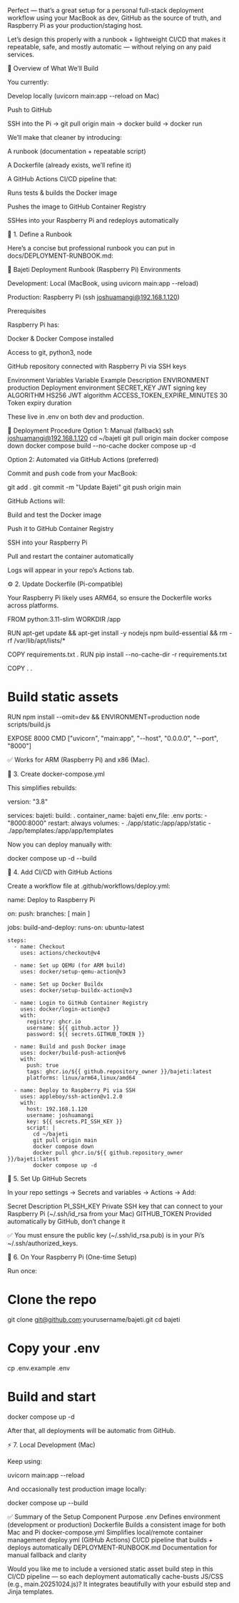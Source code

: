 Perfect — that’s a great setup for a personal full-stack deployment workflow using your MacBook as dev, GitHub as the source of truth, and Raspberry Pi as your production/staging host.

Let’s design this properly with a runbook + lightweight CI/CD that makes it repeatable, safe, and mostly automatic — without relying on any paid services.

🧭 Overview of What We’ll Build

You currently:

Develop locally (uvicorn main:app --reload on Mac)

Push to GitHub

SSH into the Pi → git pull origin main → docker build → docker run

We’ll make that cleaner by introducing:

A runbook (documentation + repeatable script)

A Dockerfile (already exists, we’ll refine it)

A GitHub Actions CI/CD pipeline that:

Runs tests & builds the Docker image

Pushes the image to GitHub Container Registry

SSHes into your Raspberry Pi and redeploys automatically

🧱 1. Define a Runbook

Here’s a concise but professional runbook you can put in docs/DEPLOYMENT-RUNBOOK.md:

🧩 Bajeti Deployment Runbook (Raspberry Pi)
Environments

Development: Local (MacBook, using uvicorn main:app --reload)

Production: Raspberry Pi (ssh joshuamangi@192.168.1.120)

Prerequisites

Raspberry Pi has:

Docker & Docker Compose installed

Access to git, python3, node

GitHub repository connected with Raspberry Pi via SSH keys

Environment Variables
Variable Example Description
ENVIRONMENT production Deployment environment
SECRET_KEY <generated> JWT signing key
ALGORITHM HS256 JWT algorithm
ACCESS_TOKEN_EXPIRE_MINUTES 30 Token expiry duration

These live in .env on both dev and production.

🔨 Deployment Procedure
Option 1: Manual (fallback)
ssh joshuamangi@192.168.1.120
cd ~/bajeti
git pull origin main
docker compose down
docker compose build --no-cache
docker compose up -d

Option 2: Automated via GitHub Actions (preferred)

Commit and push code from your MacBook:

git add .
git commit -m "Update Bajeti"
git push origin main

GitHub Actions will:

Build and test the Docker image

Push it to GitHub Container Registry

SSH into your Raspberry Pi

Pull and restart the container automatically

Logs will appear in your repo’s Actions tab.

⚙️ 2. Update Dockerfile (Pi-compatible)

Your Raspberry Pi likely uses ARM64, so ensure the Dockerfile works across platforms.

FROM python:3.11-slim
WORKDIR /app

RUN apt-get update && apt-get install -y nodejs npm build-essential && rm -rf /var/lib/apt/lists/*

COPY requirements.txt .
RUN pip install --no-cache-dir -r requirements.txt

COPY . .

# Build static assets

RUN npm install --omit=dev && ENVIRONMENT=production node scripts/build.js

EXPOSE 8000
CMD ["uvicorn", "main:app", "--host", "0.0.0.0", "--port", "8000"]

✅ Works for ARM (Raspberry Pi) and x86 (Mac).

🧰 3. Create docker-compose.yml

This simplifies rebuilds:

version: "3.8"

services:
  bajeti:
    build: .
    container_name: bajeti
    env_file: .env
    ports:
      - "8000:8000"
    restart: always
    volumes:
      - ./app/static:/app/app/static
      - ./app/templates:/app/app/templates

Now you can deploy manually with:

docker compose up -d --build

🚀 4. Add CI/CD with GitHub Actions

Create a workflow file at .github/workflows/deploy.yml:

name: Deploy to Raspberry Pi

on:
  push:
    branches: [ main ]

jobs:
  build-and-deploy:
    runs-on: ubuntu-latest

    steps:
      - name: Checkout
        uses: actions/checkout@v4

      - name: Set up QEMU (for ARM build)
        uses: docker/setup-qemu-action@v3

      - name: Set up Docker Buildx
        uses: docker/setup-buildx-action@v3

      - name: Login to GitHub Container Registry
        uses: docker/login-action@v3
        with:
          registry: ghcr.io
          username: ${{ github.actor }}
          password: ${{ secrets.GITHUB_TOKEN }}

      - name: Build and push Docker image
        uses: docker/build-push-action@v6
        with:
          push: true
          tags: ghcr.io/${{ github.repository_owner }}/bajeti:latest
          platforms: linux/arm64,linux/amd64

      - name: Deploy to Raspberry Pi via SSH
        uses: appleboy/ssh-action@v1.2.0
        with:
          host: 192.168.1.120
          username: joshuamangi
          key: ${{ secrets.PI_SSH_KEY }}
          script: |
            cd ~/bajeti
            git pull origin main
            docker compose down
            docker pull ghcr.io/${{ github.repository_owner }}/bajeti:latest
            docker compose up -d

🔐 5. Set Up GitHub Secrets

In your repo settings → Secrets and variables → Actions → Add:

Secret Description
PI_SSH_KEY Private SSH key that can connect to your Raspberry Pi (~/.ssh/id_rsa from your Mac)
GITHUB_TOKEN Provided automatically by GitHub, don’t change it

✅ You must ensure the public key (~/.ssh/id_rsa.pub) is in your Pi’s ~/.ssh/authorized_keys.

🧩 6. On Your Raspberry Pi (One-time Setup)

Run once:

# Clone the repo

git clone <git@github.com>:yourusername/bajeti.git
cd bajeti

# Copy your .env

cp .env.example .env

# Build and start

docker compose up -d

After that, all deployments will be automatic from GitHub.

⚡ 7. Local Development (Mac)

Keep using:

uvicorn main:app --reload

And occasionally test production image locally:

docker compose up --build

✅ Summary of the Setup
Component Purpose
.env Defines environment (development or production)
Dockerfile Builds a consistent image for both Mac and Pi
docker-compose.yml Simplifies local/remote container management
deploy.yml (GitHub Actions) CI/CD pipeline that builds + deploys automatically
DEPLOYMENT-RUNBOOK.md Documentation for manual fallback and clarity

Would you like me to include a versioned static asset build step in this CI/CD pipeline — so each deployment automatically cache-busts JS/CSS (e.g., main.20251024.js)? It integrates beautifully with your esbuild step and Jinja templates.
